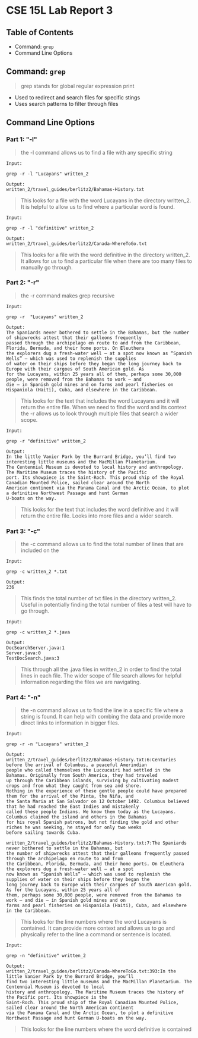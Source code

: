 # CSE 15L Lab Report 3

## Table of Contents
- Command: ```grep```
- Command Line Options

## Command: ```grep```
> grep stands for global regular expression print

- Used to redirect and search files for specific stings
- Uses search patterns to filter through files

## Command Line Options
### Part 1: "-l"
> the -l command allows us to find a file with any specific string
``` 
Input:

grep -r -l "Lucayans" written_2

Output:
written_2/travel_guides/berlitz2/Bahamas-History.txt
```
> This looks for a file with the word Lucayans in the directory written_2. It is helpful to allow us to find where a particular word is found.
``` 
Input:

grep -r -l "definitive" written_2 

Output:
written_2/travel_guides/berlitz2/Canada-WhereToGo.txt
```
> This looks for a file with the word definitive in the directory written_2. It allows for us to find a particular file when there are too many files to manually go through.

### Part 2: "-r"
> the -r command makes grep recursive
``` 
Input:

grep -r  "Lucayans" written_2

Output:
The Spaniards never bothered to settle in the Bahamas, but the number of shipwrecks attest that their galleons frequently 
passed through the archipelago en route to and from the Caribbean, Florida, Bermuda, and their home ports. On Eleuthera 
the explorers dug a fresh-water well — at a spot now known as “Spanish Wells” — which was used to replenish the supplies 
of water on their ships before they began the long journey back to Europe with their cargoes of South American gold. As 
for the Lucayans, within 25 years all of them, perhaps some 30,000 people, were removed from the Bahamas to work — and 
die — in Spanish gold mines and on farms and pearl fisheries on Hispaniola (Haiti), Cuba, and elsewhere in the Caribbean.
```
> This looks for the text that includes the word Lucayans and it will return the entire file. When we need to find the word and its context the -r allows us to look through multiple files that search a wider scope. 
``` 
Input:

grep -r "definitive" written_2

Output:
In the little Vanier Park by the Burrard Bridge, you’ll find two interesting little museums and the MacMillan Planetarium.
The Centennial Museum is devoted to local history and anthropology. The Maritime Museum traces the history of the Pacific 
port. Its showpiece is the Saint-Roch. This proud ship of the Royal Canadian Mounted Police, sailed clear around the North 
American continent via the Panama Canal and the Arctic Ocean, to plot a definitive Northwest Passage and hunt German 
U-boats on the way.
```
> This looks for the text that includes the word definitive and it will return the entire file. Looks into more files and a wider search. 

### Part 3: "-c"
> the -c command allows us to find the total number of lines that are included on the 
``` 
Input:

grep -c written_2 *.txt

Output:
236
```
> This finds the total number of txt files in the directory written_2. Useful in potentially finding the total number of files a test will have to go through.
``` 
Input:

grep -c written_2 *.java

Output:
DocSearchServer.java:1
Server.java:0
TestDocSearch.java:3
```
> This through all the .java files in written_2 in order to find the total lines in each file. The wider scope of file search allows for helpful information regarding the files we are navigating. 

### Part 4: "-n"
> the -n command allows us to find the line in a specific file where a string is found. It can help with combing the data and provide more direct links to information in bigger files. 
``` 
Input:

grep -r -n "Lucayans" written_2  

Output:
written_2/travel_guides/berlitz2/Bahamas-History.txt:6:Centuries before the arrival of Columbus, a peaceful Amerindian 
people who called themselves the Luccucairi had settled in the Bahamas. Originally from South America, they had traveled 
up through the Caribbean islands, surviving by cultivating modest crops and from what they caught from sea and shore. 
Nothing in the experience of these gentle people could have prepared them for the arrival of the Pinta, the Niña, and 
the Santa Maria at San Salvador on 12 October 1492. Columbus believed that he had reached the East Indies and mistakenly 
called these people Indians. We know them today as the Lucayans. Columbus claimed the island and others in the Bahamas 
for his royal Spanish patrons, but not finding the gold and other riches he was seeking, he stayed for only two weeks 
before sailing towards Cuba.

written_2/travel_guides/berlitz2/Bahamas-History.txt:7:The Spaniards never bothered to settle in the Bahamas, but 
the number of shipwrecks attest that their galleons frequently passed through the archipelago en route to and from 
the Caribbean, Florida, Bermuda, and their home ports. On Eleuthera the explorers dug a fresh-water well — at a spot 
now known as “Spanish Wells” — which was used to replenish the supplies of water on their ships before they began the 
long journey back to Europe with their cargoes of South American gold. As for the Lucayans, within 25 years all of 
them, perhaps some 30,000 people, were removed from the Bahamas to work — and die — in Spanish gold mines and on 
farms and pearl fisheries on Hispaniola (Haiti), Cuba, and elsewhere in the Caribbean.
```
> This looks for the line numbers where the word Lucayans is contained. It can provide more context and allows us to go and physically refer to the line a command or sentence is located. 
``` 
Input:

grep -n "definitive" written_2 

Output:
written_2/travel_guides/berlitz2/Canada-WhereToGo.txt:393:In the little Vanier Park by the Burrard Bridge, you’ll 
find two interesting little museums and the MacMillan Planetarium. The Centennial Museum is devoted to local 
history and anthropology. The Maritime Museum traces the history of the Pacific port. Its showpiece is the 
Saint-Roch. This proud ship of the Royal Canadian Mounted Police, sailed clear around the North American continent 
via the Panama Canal and the Arctic Ocean, to plot a definitive Northwest Passage and hunt German U-boats on the way.
```
> This looks for the line numbers where the word definitive is contained 
